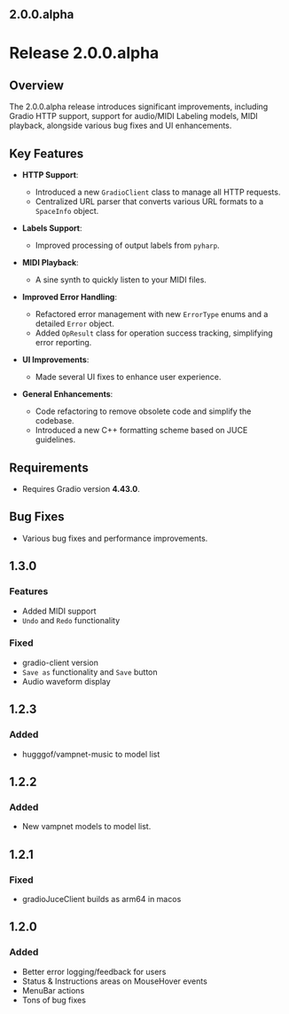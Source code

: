 ## 2.0.0.alpha

# Release 2.0.0.alpha

## Overview
The 2.0.0.alpha release introduces significant improvements, including Gradio HTTP support, support for audio/MIDI Labeling models, MIDI playback, alongside various bug fixes and UI enhancements.

## Key Features
- **HTTP Support**: 
  - Introduced a new `GradioClient` class to manage all HTTP requests.
  - Centralized URL parser that converts various URL formats to a `SpaceInfo` object.

- **Labels Support**:
  - Improved processing of output labels from `pyharp`.

- **MIDI Playback**:
  - A sine synth to quickly listen to your MIDI files.
  
- **Improved Error Handling**:
  - Refactored error management with new `ErrorType` enums and a detailed `Error` object.
  - Added `OpResult` class for operation success tracking, simplifying error reporting.



- **UI Improvements**:
  - Made several UI fixes to enhance user experience.

- **General Enhancements**:
  - Code refactoring to remove obsolete code and simplify the codebase.
  - Introduced a new C++ formatting scheme based on JUCE guidelines.

## Requirements
- Requires Gradio version **4.43.0**.

## Bug Fixes
- Various bug fixes and performance improvements.

## 1.3.0

### Features
- Added MIDI support
- `Undo` and `Redo` functionality

### Fixed
- gradio-client version
- `Save as` functionality and `Save` button
- Audio waveform display 

## 1.2.3
### Added
- hugggof/vampnet-music to model list 

## 1.2.2
### Added
- New vampnet models to model list. 

## 1.2.1
### Fixed
- gradioJuceClient builds as arm64 in macos 

## 1.2.0

### Added
- Better error logging/feedback for users
- Status & Instructions areas on MouseHover events
- MenuBar actions
- Tons of bug fixes